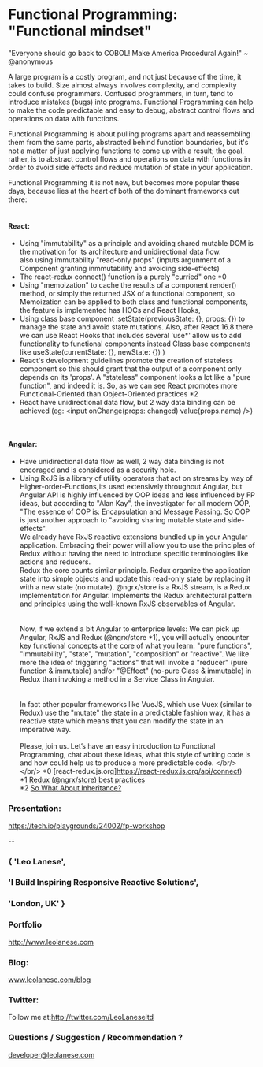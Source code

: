 # Functional Programming: "Functional mindset"


"Everyone should go back to COBOL! Make America Procedural Again!"
~ @anonymous


A large program is a costly program, and not just because of the time, it takes to build. Size almost always involves complexity, and complexity could confuse programmers. Confused programmers, in turn, tend to introduce mistakes (bugs) into programs. Functional Programming can help to make the code predictable and easy to debug, abstract control flows and operations on data with functions.

Functional Programming is about pulling programs apart and reassembling them from the same parts, abstracted behind function boundaries, but it's not a matter of just applying functions to come up with a result; the goal, rather, is to abstract control flows and operations on data with functions in order to avoid side effects and reduce mutation of state in your application.

Functional Programming it is not new, but becomes more popular these days, because lies at the heart of both of the dominant frameworks out there: <br/>
<br/>

#### React: <br/>
- Using "immutability" as a principle and avoiding shared mutable DOM is the motivation for its architecture and unidirectional data flow. </br> also using immutability "read-only props" (inputs argunment of a Component granting inmmutability and avoiding side-effects) <br/>
- The react-redux connect() function is a purely "curried" one *0<br/>
- Using "memoization" to cache the results of a component render() method, or simply the returned JSX of a functional component, so Memoization can be applied to both class and functional components, the feature is implemented has HOCs and React Hooks, 
- Using class base component .setState(previousState: {}, props: {}) to manage the state and avoid state mutations. Also, after React 16.8 there we can use React Hooks that includes several 'use*' allow us to add functionality to functional components instead Class base components like
 useState(currentState: {}, newState: {}) ) <br>
- React's development guidelines promote the creation of stateless component so this should grant that the output of a component only depends on its 'props'. 
A "stateless" component looks a lot like a "pure function", and indeed it is. So, as we can see React promotes more Functional-Oriented than Object-Oriented practices *2 <br/>
- React have unidirectional data flow, but 2 way data binding can be achieved (eg: <input onChange(props: changed) value(props.name) />) 
<br/>

#### Angular:<br/> 
- Have unidirectional data flow as well, 2 way data binding is not encoraged and is considered as a security hole.
- Using RxJS is a library of utility operators that act on streams by way of Higher-order-Functions, its used extensively throughout Angular, but Angular API is highly influenced by OOP ideas and less influenced by FP ideas, but according to "Alan Kay", the investigator for all modern OOP, "The essence of OOP is: Encapsulation and Message Passing. So OOP is just another approach to "avoiding sharing mutable state and side-effects".<br/>
We already have RxJS reactive extensions bundled up in your Angular application. Embracing their power will allow you to use the principles of Redux without having the need to introduce specific terminologies like actions and reducers.<br/>
Redux the core counts similar principle. Redux organize the application state into simple objects and update this read-only state by replacing it with a new state (no mutate). @ngrx/store is a RxJS stream, is a Redux implementation for Angular. Implements the Redux architectural pattern and principles using the well-known RxJS observables of Angular.<br/>
<br/><br/>
Now, if we extend a bit Angular to enterprice levels: We can pick up Angular, RxJS and Redux (@ngrx/store *1), you will actually encounter key functional concepts at the core of what you learn: "pure functions", "immutability", "state", "mutation", "composition" or "reactive". We like more the idea of triggering "actions" that will invoke a "reducer" (pure function & immutable) and/or "@Effect" (no-pure Class & immutable) in Redux than invoking a method in a Service Class in Angular. <br />
<br/><br/>
In fact other popular frameworks like VueJS, which use Vuex (similar to Redux) use the "mutate" the state in a predictable fashion way, it has a reactive state which means that you can modify the state in an imperative way.
<br/><br/>
Please, join us. Let’s have an easy introduction to Functional Programming, chat about these ideas, what this style of writing code is and how could help us to produce a more predictable code.
</br/>
</br/>
*0 [react-redux.js.org]https://react-redux.js.org/api/connect)</br>
*1 [Redux (@ngrx/store) best practices](https://blog.strongbrew.io/Redux-best-practices/)</br>
*2 [So What About Inheritance?](https://reactjs.org/docs/composition-vs-inheritance.html#so-what-about-inheritance)</br>


### Presentation:
https://tech.io/playgrounds/24002/fp-workshop</br>


--

### { 'Leo Lanese',
###   'I Build Inspiring Responsive Reactive Solutions',
###   'London, UK' }

### Portfolio<br>
<a href="http://www.leolanese.com" target="_blank">http://www.leolanese.com</a><br>

### Blog:<br>
<a href="http://www.leolanese.com/blog" target="_blank">www.leolanese.com/blog</a><br>

### Twitter:<br>
Follow me at:<a href="http://twitter.com/LeoLaneseltd" target="_blank">http://twitter.com/LeoLaneseltd</a><br>

### Questions / Suggestion / Recommendation ?<br>
<a href="mail:to">developer@leolanese.com</a><br>
